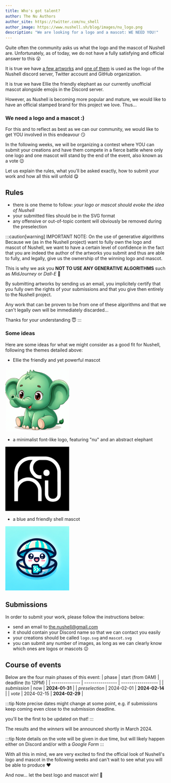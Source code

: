 ```yaml
---
title: Who's got talent?
author: The Nu Authors
author_site: https://twitter.com/nu_shell
author_image: https://www.nushell.sh/blog/images/nu_logo.png
description: "We are looking for a logo and a mascot: WE NEED YOU!"
---
```


Quite often the community asks us what the logo and the mascot of Nushell are.
Unfortunately, as of today, we do not have a fully satisfying and official
answer to this :open_mouth:

It is true we have [a few artworks][Nushell artworks] and
[one of them][current Nushell logo] is used as the logo of the Nushell discord
server, Twitter account and GitHub organization.

It is true we have Ellie the friendly elephant as our currently unofficial
mascot alongside emojis in the Discord server.

However, as Nushell is becoming more popular and mature, we would like to have
an official stamped brand for this project we love. Thus...

### We need a logo and a mascot :)

For this and to reflect as best as we can our community, we would like to get
YOU involved in this endeavour :smirk:

In the following weeks, we will be organizing a contest where YOU can submit
your creations and have them compete in a fierce battle where only one logo and one mascot will
stand by the end of the event, also known as a vote :wink:

Let us explain the rules, what you'll be asked exactly, how to submit your work
and how all this will unfold :yum:

## Rules

- there is one theme to follow: _your logo or mascot should evoke the idea of
  Nushell_
- your submitted files should be in the SVG format
- any offensive or out-of-topic content will obviously be removed during the
  preselection

:::caution[warning] IMPORTANT NOTE: On the use of generative algorithms
Because we (as in the Nushell project) want to fully own the logo and mascot of
Nushell, we want to have a certain level of confidence in the fact that you are
indeed the author of the artworks you submit and thus are able to fully, and
legally, give us the ownership of the winning logo and mascot.

This is why we ask you **NOT TO
USE ANY GENERATIVE ALGORITHMS** such as _MidJourney_ or
_Dall-E_ :pray:

By submitting artworks by sending us an email, you implicitely certify that you fully own the rights of your submissions and that you give then entirely to the Nushell project.

Any work that can be proven to be from one of these algorithms and that we can't
legally own will be immediately discarded...

Thanks for your understanding :innocent:
:::

### Some ideas

Here are some ideas for what we might consider as a good fit for Nushell,
following the themes detailed above:

- Ellie the friendly and yet powerful mascot

<img src="/assets/images/logo-contest/ellie-mascot.png" alt="ellie-mascot" width="200">

- a minimalist font-like logo, featuring "nu" and an abstract elephant

<img src="/assets/images/logo-contest/font-logo.png" alt="font-logo" width="200">

- a blue and friendly shell mascot

<img src="/assets/images/logo-contest/shell-mascot.png" alt="shell-mascot" width="200">

## Submissions

In order to submit your work, please follow the instructions below:

- send an email to [the.nushell@gmail.com](mailto:the.nushell@gmail.com)
- it should contain your Discord name so that we can contact you easily
- your creations should be called `logo.svg` and `mascot.svg`
- you can submit any number of images, as long as we can clearly know which ones are logos or mascots :wink:

## Course of events

Below are the four main phases of this event:
| phase | start (from 0AM) | deadline (to 12PM) |
| -------------- | ---------------- | ------------------ |
| _submission_ | now | **2024-01-31** |
| _preselection_ | 2024-02-01 | **2024-02-14** |
| _vote_ | 2024-02-15 | **2024-02-29** |

:::tip Note
precise dates might change at some point, e.g. if submissions keep coming even
close to the submission deadline.

you'll be the first to be updated on that!
:::

The results and the _winners_ will be announced shortly in March 2024.

:::tip Note
details on the vote will be given in due time, but will likely happen either on
Discord and/or with a _Google Form_
:::

With all this in mind, we are very excited to find the official look of
Nushell's logo and mascot in the following weeks and can't wait to see what you
will be able to produce :heart:

And now... let the best logo and mascot win! :tada:

[Nushell artworks]: https://github.com/nushell/showcase/tree/main/artwork#artwork-showcase
[current Nushell logo]: https://github.com/nushell/showcase/blob/main/artwork/nushell-sliced.png
